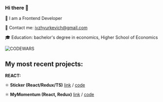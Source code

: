 ### Hi there 👋

🔭 I am a Frontend Developer

📧 Contact me: ivzhyurkevich@gmail.com

🎓 Education: bachelor's degree in economics, Higher School of Economics
 
![CODEWARS](https://www.codewars.com/users/Irene-lab80/badges/large)
 

## **My most recent projects:**

**REACT:**

⚛️ **Sticker (React/Redux/TS)** [link](https://application-r88w.vercel.app/) / [code](https://github.com/Irene-lab80/Application/tree/main)

⚛️ **MyMomentum (React, Redux)** [link](https://momentum-psi.vercel.app/) / [code](https://github.com/Irene-lab80/momentum)

<!--
**Irene-lab80/Irene-lab80** is a ✨ _special_ ✨ repository because its `README.md` (this file) appears on your GitHub profile.

Here are some ideas to get you started:

- 🔭 I’m currently working on ...
- 👯 I’m looking to collaborate on ...
- 🤔 I’m looking for help with ...
- 💬 Ask me about ...
- 📫 How to reach me: ...
- 😄 Pronouns: ...
- ⚡ Fun fact: ...
-->
